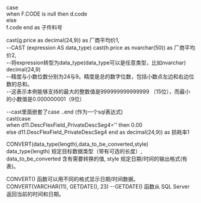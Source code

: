 case                           
	when F.CODE is null 
		then  d.code                                    
	else			
		f.code
	end as 子件料号  	     
		 
	                                  
                                    
cast(g.price as decimal(24,9)) as 厂商平均价1,  
--CAST (expression AS data_type)
cast(h.price as nvarchar(50))  as 厂商平均价2,  
--将expression转型为data_type(data_type可以是任意类型，比如nvarchar)
decimal(24,9)      
--精度与小数位数分别为24与9。精度是总的数字位数，包括小数点左边和右边位数的总和。                   
--这表示本例能够支持的最大的整数值是999999999999999 （15位），而最小的小数值是0.000000001（9位）
													

--cast里面嵌套了case ..end (作为一个sql表达式)  
cast(case                               
	when d11.DescFlexField_PrivateDescSeg4='' 
		then 0.00     
	else
		d11.DescFlexField_PrivateDescSeg4 
	end as decimal(24,9)) as 损耗率1
			  
        
        
        
CONVERT(data_type(length),data_to_be_converted,style)             
data_type(length) 规定目标数据类型（带有可选的长度）,
data_to_be_converted 含有需要转换的值,
style 规定日期/时间的输出格式(有表)。
	
CONVERT() 函数可以用不同的格式显示日期/时间数据。
CONVERT(VARCHAR(11), GETDATE(), 23)             --GETDATE() 函数从 SQL Server 返回当前的时间和日期。
